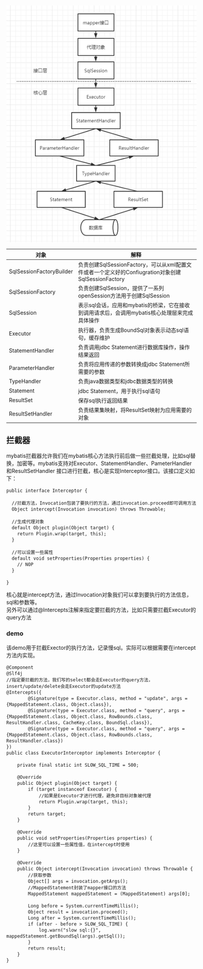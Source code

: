 ![image](https://github.com/jmilktea/jmilktea/blob/master/mybatis/images/mybatis-process.png)  

对象 | 解释
---|---
SqlSessionFactoryBuilder | 负责创建SqlSessionFactory，可以从xml配置文件或者一个定义好的Confiugration对象创建SqlSessionFactory   
SqlSessionFactory | 负责创建SqlSession，提供了一系列openSession方法用于创建SqlSession   
SqlSession | 表示sql会话，应用和mybatis的桥梁，它在接收到调用请求后，会调用mybatis核心处理层来完成具体操作
Executor | 执行器，负责生成BoundSql对象表示动态sql语句，缓存维护  
StatementHandler | 负责调用jdbc Statement进行数据库操作，操作结果返回
ParameterHandler | 负责将应用传递的参数转换成jdbc Statement所需要的参数
TypeHandler | 负责java数据类型和jdbc数据类型的转换
Statement | jdbc Statement，用于执行sql语句
ResultSet | 保存sql执行返回结果
ResultSetHandler | 负责结果集映射，将ResultSet映射为应用需要的对象    

## 拦截器  
mybatis拦截器允许我们在mybatis核心方法执行前后做一些拦截处理，比如sql替换，加密等。mybatis支持对Executor、StatementHandler、PameterHandler和ResultSetHandler 接口进行拦截，核心是实现Interceptor接口。该接口定义如下：
```
public interface Interceptor {

  //拦截方法，Invocation包装了要执行的方法，通过invocation.proceed即可调用方法
  Object intercept(Invocation invocation) throws Throwable;

  //生成代理对象
  default Object plugin(Object target) {
    return Plugin.wrap(target, this);
  }

  //可以设置一些属性
  default void setProperties(Properties properties) {
    // NOP
  }

}

```
核心就是intercept方法，通过Invocation对象我们可以拿到要执行的方法信息，sql和参数等。  
另外可以通过@Intercepts注解来指定要拦截的方法，比如只需要拦截Executor的query方法


### demo
该demo用于拦截Exector的执行方法，记录慢sql。实际可以根据需要在intercept方法内实现。
```
@Component
@Slf4j
//指定要拦截的方法，我们写的select都会走Executor的query方法，insert/update/delete会走Executor的update方法
@Intercepts({
		@Signature(type = Executor.class, method = "update", args = {MappedStatement.class, Object.class}),
		@Signature(type = Executor.class, method = "query", args = {MappedStatement.class, Object.class, RowBounds.class, ResultHandler.class, CacheKey.class, BoundSql.class}),
		@Signature(type = Executor.class, method = "query", args = {MappedStatement.class, Object.class, RowBounds.class, ResultHandler.class})
})
public class ExecutorInterceptor implements Interceptor {

	private final static int SLOW_SQL_TIME = 500;

	@Override
	public Object plugin(Object target) {
		if (target instanceof Executor) {
			//如果是Executor才进行代理，避免非目标对象被代理
			return Plugin.wrap(target, this);
		}
		return target;
	}

	@Override
	public void setProperties(Properties properties) {
		//这里可以设置一些属性值，在intercept时使用
	}

	@Override
	public Object intercept(Invocation invocation) throws Throwable {
		//获取参数
		Object[] args = invocation.getArgs();
		//MappedStatement封装了mapper接口的方法
		MappedStatement mappedStatement = (MappedStatement) args[0];

		Long before = System.currentTimeMillis();
		Object result = invocation.proceed();
		Long after = System.currentTimeMillis();
		if (after - before > SLOW_SQL_TIME) {
			log.warn("slow sql:{}", mappedStatement.getBoundSql(args).getSql());
		}
		return result;
	}
}
```
